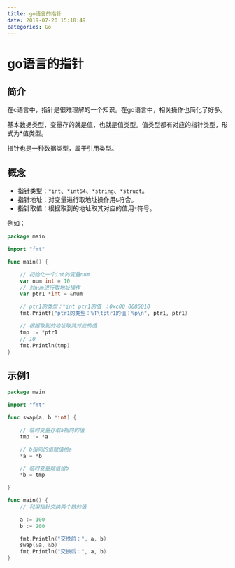 ```yaml
---
title: go语言的指针
date: 2019-07-20 15:18:49
categories: Go
---
```




# go语言的指针

## 简介

在c语言中，指针是很难理解的一个知识。在go语言中，相关操作也简化了好多。

基本数据类型，变量存的就是值，也就是值类型。值类型都有对应的指针类型，形式为*值类型。

指针也是一种数据类型，属于引用类型。

## 概念

- 指针类型：`*int`、`*int64`、`*string`、`*struct`。
- 指针地址：对变量进行取地址操作用`&`符合。
- 指针取值：根据取到的地址取其对应的值用`*`符号。

例如：

```go
package main

import "fmt"

func main() {

	// 初始化一个int的变量num
	var num int = 10
	// 对num进行取地址操作
	var ptr1 *int = &num

	// ptr1的类型：*int	ptr1的值 ：0xc00 0086010
	fmt.Printf("ptr1的类型：%T\tptr1的值：%p\n", ptr1, ptr1)

	// 根据取到的地址取其对应的值
	tmp := *ptr1
	// 10
	fmt.Println(tmp)
}

```

## 示例1

```go
package main

import "fmt"

func swap(a, b *int) {

	// 临时变量存取a指向的值
	tmp := *a

	// b指向的值赋值给a
	*a = *b

	// 临时变量赋值给b
	*b = tmp

}

func main() {
	// 利用指针交换两个数的值

	a := 100
	b := 200

	fmt.Println("交换前：", a, b)
	swap(&a, &b)
	fmt.Println("交换后：", a, b)
}
```



